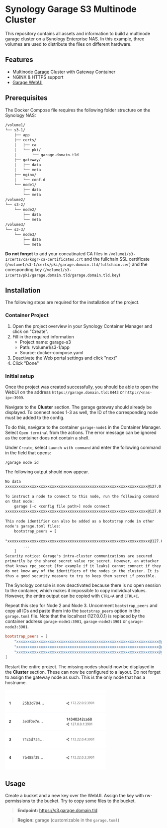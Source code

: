 # Synology Garage S3 Multinode Cluster

This repository contains all assets and information to build a multinode garage cluster on a Synology Enterprise NAS. 
In this example, three volumes are used to distribute the files on different hardware.

## Features

- Multinode [Garage](https://garagehq.deuxfleurs.fr/) Cluster with Gateway Container
- NGINX & HTTPS support
- [Garage WebUI](https://github.com/khairul169/garage-webui)

## Prerequisites

The Docker Compose file requires the following folder structure on the Synology NAS:

```
/volume1/
└── s3-1/
    ├── app
    ├── certs/
    │   ├── ca
    │   └── pki/
    │       └── garage.domain.tld
    ├── gateway/
    │   ├── data
    │   └── meta
    ├── nginx/
    │   └── conf.d
    └── node1/
        ├── data
        └── meta
/volume2/
└── s3-2/
    └── node2/
        ├── data
        └── meta
/volume3/
└── s3-3/
    └── node3/
        ├── data
        └── meta
```

**Do not forget** to add your concatinated CA files in `/volume1/s3-1/certs/ca/ksgr-ca-certificates.crt` and the fullchain SSL certificate (`/volume1/s3-1/certs/pki/garage.domain.tld/fullchain.cer`) and the coresponding key (`/volume1/s3-1/certs/pki/garage.domain.tld/garage.domain.tld.key`)

## Installation

The following steps are required for the installation of the project.

### Container Project

1. Open the project overview in your Synology Container Manager and click on "Create".
2. Fill in the required information
    - Project name: garage-s3
    - Path: /volume1/s3-1/app
    - Source: docker-compose.yaml
3. Deactivate the Web portal settings and click "next"
4. Click "Done"

### Initial setup

Once the project was created successfully, you should be able to open the WebUI on the address `https://garage.domain.tld:8443` or `http://<nas-ip>:3909`. 

Navigate to the **Cluster** section. 
The garage gateway should already be displayed. 
To connect nodes 1-3 as well, the ID of the corresponding node must be added to the config. 

To do this, navigate to the container `garage-node1` in the Container Manager. Select `Open terminal` from the actions. 
The error message can be ignored as the container does not contain a shell.

Under `Create`, select `Launch with command` and enter the following command in the field that opens:

```shell
/garage node id
```

The following output should now appear.

```shell
No data 
xxxxxxxxxxxxxxxxxxxxxxxxxxxxxxxxxxxxxxxxxxxxxxxxxxxxxxxxxxxxxxxx@127.0.0.1:3901  
                                                                                 
To instruct a node to connect to this node, run the following command on that node:                                                                               
    garage [-c <config file path>] node connect xxxxxxxxxxxxxxxxxxxxxxxxxxxxxxxxxxxxxxxxxxxxxxxxxxxxxxxxxxxxxxxx@127.0.0.1:3901                                   
                                                                                 
This node identifier can also be added as a bootstrap node in other node's garage.toml files:                                                                     
    bootstrap_peers = [                                                          
        "xxxxxxxxxxxxxxxxxxxxxxxxxxxxxxxxxxxxxxxxxxxxxxxxxxxxxxxxxxxxxxxx@127.0.0.1:3901",   
        ...     
    ]                                                                                          
Security notice: Garage's intra-cluster communications are secured primarily by the shared secret value rpc_secret. However, an attacker that knows rpc_secret (for example if it leaks) cannot connect if they do not know any of the identifiers of the nodes in the cluster. It is thus a good security measure to try to keep them secret if possible.        
```

The Synology console is now deactivated because there is no open session to the container, which makes it impossible to copy individual values. 
However, the entire output can be copied with `CTRL+A` and `CTRL+C`.

Repeat this step for Node 2 and Node 3. Uncomment `bootstrap_peers` and copy all IDs and paste them into the `bootstrap_peers` option in the `garage.toml` file. Note that the localhost (127.0.0.1) is replaced by the container address `garage-node1:3901`, `garage-node2:3901` or `garage-node3:3901`.

```toml
bootstrap_peers = [
    "xxxxxxxxxxxxxxxxxxxxxxxxxxxxxxxxxxxxxxxxxxxxxxxxxxxxxxxxxxxxxxxx@garage-node1:3901",
    "xxxxxxxxxxxxxxxxxxxxxxxxxxxxxxxxxxxxxxxxxxxxxxxxxxxxxxxxxxxxxxxx@garage-node2:3901",
    "xxxxxxxxxxxxxxxxxxxxxxxxxxxxxxxxxxxxxxxxxxxxxxxxxxxxxxxxxxxxxxxx@garage-node3:3901"
]
```

Restart the entire project. 
The missing nodes should now be displayed in the **Cluster** section. 
These can now be configured to a layout. 
Do not forget to assign the gateway node as such. 
This is the only node that has a hostname.

![gateway-identify](assets/gateway-identify.png)

## Usage

Create a bucket and a new key over the WebUI.
Assign the key with rw-permissions to the bucket.
Try to copy some files to the bucket.

> **Endpoint:** https://s3.garage.domain.tld

> **Region:** garage (customizable in the `garage.toml`)
